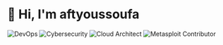 # 👋 Hi, I'm aftyoussoufa

![DevOps](https://img.shields.io/badge/DevOps-%23007ACC?style=for-the-badge&logo=azuredevops&logoColor=white)
![Cybersecurity](https://img.shields.io/badge/Cybersecurity-%2300C853?style=for-the-badge&logo=hackthebox&logoColor=white)
![Cloud Architect](https://img.shields.io/badge/Cloud%20Architect-%234285F4?style=for-the-badge&logo=googlecloud&logoColor=white)
![Metasploit Contributor](https://img.shields.io/badge/Open%20Source-Metasploit-%23e0234e?style=for-the-badge&logo=github&logoColor=white)

<!-- More about you below... -->
